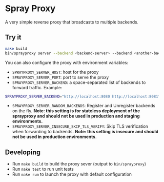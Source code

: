 # Spray Proxy

A very simple reverse proxy that broadcasts to multiple backends.

## Try it

```sh
make build
bin/sprayproxy server --backend <backend-server> --backend <another-backend-server>
```

You can also configure the proxy with environment variables:

* `SPRAYPROXY_SERVER_HOST`: host for the proxy
* `SPRAYPROXY_SERVER_PORT`: port to serve the proxy
* `SPRAYPROXY_SERVER_BACKEND`: a space-separated list of backends to forward traffic. Example:

```sh
SPRAYPROXY_SERVER_BACKEND="http://localhost:8080 http://localhost:8081"
```

* `SPRAYPROXY_SERVER_RANDOM_BACKENDS`: Register and Unregister backends on the fly.
  **Note: this setting is for stateless deployment of the sprayproxy and should not be used in production and staging environments.**
* `SPRAYPROXY_SERVER_INSECURE_SKIP_TLS_VERIFY`: Skip TLS verification when forwarding to backends.
  **Note: this setting is insecure and should not be used in production environments.**

## Developing

* Run `make build` to build the proxy sever (output to `bin/sprayproxy`)
* Run `make test` to run unit tests
* Run `make run` to launch the proxy with default configuration

